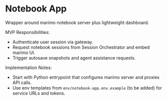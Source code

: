 # Notebook App

Wrapper around marimo notebook server plus lightweight dashboard.

MVP Responsibilities:
- Authenticate user session via gateway.
- Request notebook sessions from Session Orchestrator and embed marimo UI.
- Trigger autosave snapshots and agent assistance requests.

Implementation Notes:
- Start with Python entrypoint that configures marimo server and proxies API calls.
- Use env templates from `env/notebook-app.env.example` (to be added) for service URLs and tokens.

